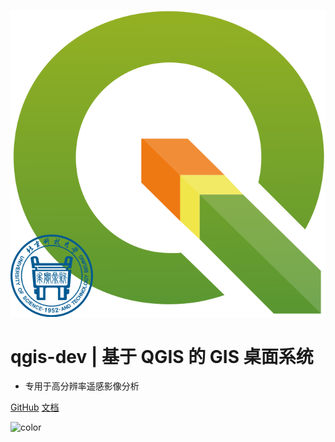 <!-- _coverpage.md -->

![logo](../logo.svg)

# qgis-dev  |  基于 QGIS 的 GIS 桌面系统

- 专用于高分辨率遥感影像分析

[GitHub](https://github.com/study-233/qgis_dev/tree/master)
[文档](README)

![color](#e4fff7)
